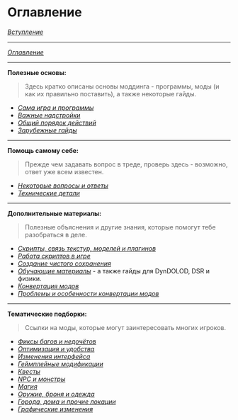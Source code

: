 # Оглавление

[*Вступление*](00_Вступление.md)

------

[*Оглавление*](01_Оглавление.md)

------

**Полезные основы:**  
> Здесь кратко описаны основы моддинга - программы, моды (и как их правильно поставить), а также некоторые гайды.

+ [*Сама игра и программы*](01_Main_Info/01_Сама_игра_и_программы.md)
+ [*Важные надстройки*](01_Main_Info/02_Важные_надстройки.md)
+ [*Общий порядок действий*](01_Main_Info/03_Общий_порядок_действий.md)
+ [*Зарубежные гайды*](01_Main_Info/04_Зарубежные_гайды.md)

------

**Помощь самому себе:**  
> Прежде чем задавать вопрос в треде, проверь здесь - возможно, ответ уже всем известен.

+ [*Некоторые вопросы и ответы*](02_Self_Help/01_Некоторые_вопросы_и_ответы.md)
+ [*Технические детали*](02_Self_Help/02_Технические_детали.md)

------

**Дополнительные материалы:**  
> Полезные объяснения и другие знания, которые помогут тебе разобраться в деле.

+ [*Скрипты, связь текстур, моделей и плагинов*](03_Addon_Info/01_Скрипты_связь_текстур_моделей_и_плагинов.md)
+ [*Работа скриптов в игре*](03_Addon_Info/02_Работа_скриптов_в_игре.md)
+ [*Создание чистого сохранения*](03_Addon_Info/03_Создание_чистого_сохранения.md)
+ [*Обучающие материалы*](03_Addon_Info/04_Обучающие_материалы.md) - а также гайды для DynDOLOD, DSR и физики.
+ [*Конвертация модов*](03_Addon_Info/05_Конвертация_модов.md)
+ [*Проблемы и особенности конвертации модов*](03_Addon_Info/06_Проблемы_и_нюансы_возникающие_при_конвертации_модов.md
)
------

**Тематические подборки:**  
> Ссылки на моды, которые могут заинтересовать многих игроков.

+ [*Фиксы багов и недочётов*](04_Anon_Collection/01_Фиксы_багов_и_недочётов.md)
+ [*Оптимизация и удобства*](04_Anon_Collection/02_Оптимизация_и_удобства.md)
+ [*Изменения интерфейса*](04_Anon_Collection/03_Изменения_интерфейса.md)
+ [*Геймплейные модификации*](04_Anon_Collection/04_Геймплейные_модификации.md)
+ [*Квесты*](04_Anon_Collection/05_Квесты.md)
+ [*NPC и монстры*](04_Anon_Collection/06_NPC_и_монстры.md)
+ [*Магия*](04_Anon_Collection/07_Магия.md)
+ [*Оружие, броня и одежда*](04_Anon_Collection/08_Оружие_броня_одежда.md)
+ [*Города, дома и прочие локации*](04_Anon_Collection/09_Города_дома_прочие_локации.md)
+ [*Графические изменения*](04_Anon_Collection/10_Графические_изменения.md)
